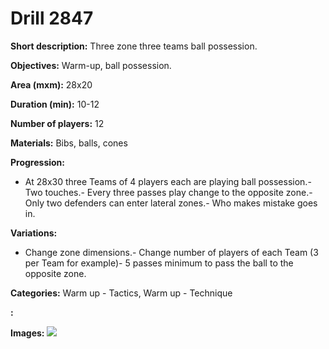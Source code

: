 # Drill 2847

**Short description:**
Three zone three teams ball possession.

**Objectives:**
Warm-up, ball possession.

**Area (mxm):**
28x20

**Duration (min):**
10-12

**Number of players:**
12

**Materials:**
Bibs, balls, cones

**Progression:**
- At 28x30 three Teams of 4 players each are playing ball possession.- Two touches.- Every three passes play change to the opposite zone.- Only two defenders can enter lateral zones.- Who makes mistake goes in.

**Variations:**
- Change zone dimensions.- Change number of players of each Team (3 per Team for example)- 5 passes minimum to pass the ball to the opposite zone.

**Categories:**
Warm up - Tactics, Warm up - Technique

**:**


**Images:**
![](https://www.coachingfutsal.com/\images\81f5b6d2-d4da-4aab-b195-3d03988e4fa9_new.png)

